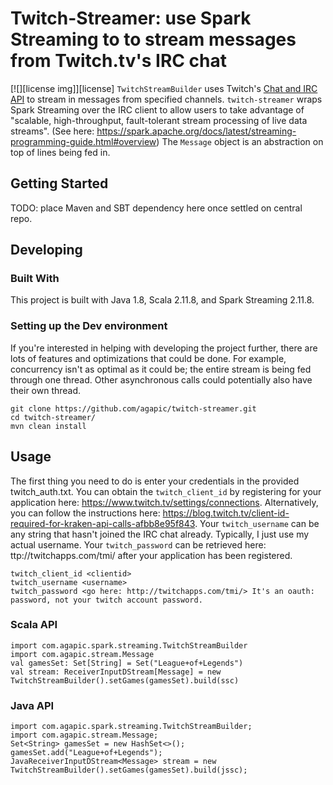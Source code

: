 # Twitch-Streamer: use Spark Streaming to to stream messages from Twitch.tv's IRC chat

[![][license img]][license]
`TwitchStreamBuilder` uses Twitch's [Chat and IRC API](https://dev.twitch.tv/docs/v5/guides/irc/) to stream in messages from specified
channels. `twitch-streamer` wraps Spark Streaming over the IRC client to allow users to take advantage of "scalable, high-throughput, 
fault-tolerant stream processing of live data streams". (See here: https://spark.apache.org/docs/latest/streaming-programming-guide.html#overview)
The `Message` object is an abstraction on top of lines being fed in.

## Getting Started
TODO: place Maven and SBT dependency here once settled on central repo.

## Developing
### Built With
This project is built with Java 1.8, Scala 2.11.8, and Spark Streaming 2.11.8.
### Setting up the Dev environment
If you're interested in helping with developing the project further, there are lots of features and optimizations that could be done.
For example, concurrency isn't as optimal as it could be; the entire stream is being fed through one thread. Other asynchronous
calls could potentially also have their own thread. 

```
git clone https://github.com/agapic/twitch-streamer.git
cd twitch-streamer/
mvn clean install
```

## Usage
The first thing you need to do is enter your credentials in the provided twitch_auth.txt.
You can obtain the `twitch_client_id` by registering for your application here: https://www.twitch.tv/settings/connections.
Alternatively, you can follow the instructions here: https://blog.twitch.tv/client-id-required-for-kraken-api-calls-afbb8e95f843.
Your `twitch_username` can be any string that hasn't joined the IRC chat already. Typically, I just use my actual username.
Your `twitch_password` can be retrieved here: ttp://twitchapps.com/tmi/ after your application has been registered.

```
twitch_client_id <clientid>
twitch_username <username>
twitch_password <go here: http://twitchapps.com/tmi/> It's an oauth: password, not your twitch account password.
```

### Scala API
```
import com.agapic.spark.streaming.TwitchStreamBuilder
import com.agapic.stream.Message
val gamesSet: Set[String] = Set("League+of+Legends")
val stream: ReceiverInputDStream[Message] = new TwitchStreamBuilder().setGames(gamesSet).build(ssc)
```

### Java API
```
import com.agapic.spark.streaming.TwitchStreamBuilder;
import com.agapic.stream.Message;
Set<String> gamesSet = new HashSet<>();
gamesSet.add("League+of+Legends");
JavaReceiverInputDStream<Message> stream = new TwitchStreamBuilder().setGames(gamesSet).build(jssc);
```
